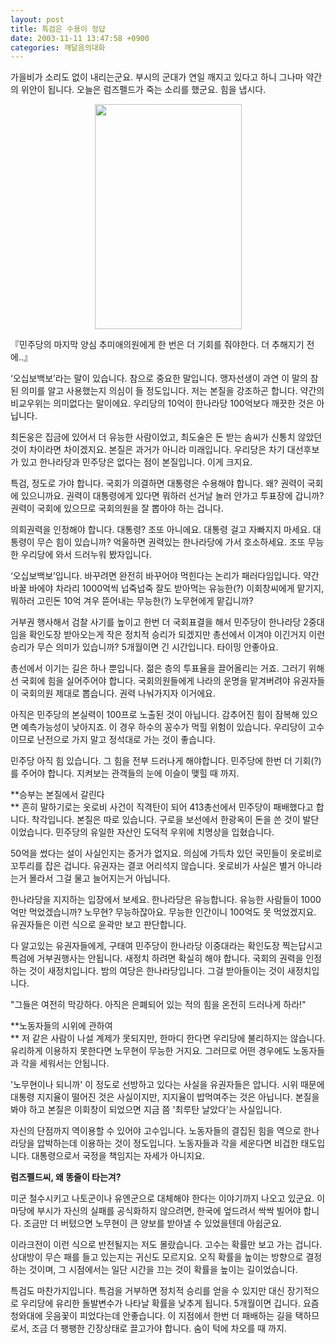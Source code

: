```yaml
---
layout: post
title: 특검은 수용이 정답
date: 2003-11-11 13:47:58 +0900
categories: 깨달음의대화
---
```

가을비가 소리도 없이 내리는군요. 부시의 군대가 연일 깨지고 있다고 하니 그나마 약간의 위안이 됩니다. 오늘은 럼즈펠드가 죽는 소리를 했군요. 힘을 냅시다. 

<p align="center">
  <img src="http://drkimz.com/technote/board/KDR/upimg/1068524393.jpg" width="235" height="360" border="0" />
</p>

<p align="left">
  『민주당의 마지막 양심 추미애의원에게 한 번은 더 기회를 줘야한다. 더 추해지기 전에..』
</p>

‘오십보백보’라는 말이 있습니다. 참으로 중요한 말입니다. 맹자선생이 과연 이 말의 참된 의미를 알고 사용했는지 의심이 들 정도입니다. 저는 본질을 강조하곤 합니다. 약간의 비교우위는 의미없다는 말이에요. 우리당의 10억이 한나라당 100억보다 깨끗한 것은 아닙니다. 

최돈웅은 집금에 있어서 더 유능한 사람이었고, 최도술은 돈 받는 솜씨가 신통치 않았던 것이 차이라면 차이겠지요. 본질은 과거가 아니라 미래입니다. 우리당은 차기 대선후보가 있고 한나라당과 민주당은 없다는 점이 본질입니다. 이게 크지요. 

특검, 정도로 가야 합니다. 국회가 의결하면 대통령은 수용해야 합니다. 왜? 권력이 국회에 있으니까요. 권력이 대통령에게 있다면 뭐하러 선거날 놀러 안가고 투표장에 갑니까? 권력이 국회에 있으므로 국회의원을 잘 뽑아야 하는 겁니다. 

의회권력을 인정해야 합니다. 대통령? 조또 아니에요. 대통령 걸고 자빠지지 마세요. 대통령이 무슨 힘이 있습니까? 억울하면 권력있는 한나라당에 가서 호소하세요. 조또 무능한 우리당에 와서 드러누워 봤자입니다. 

‘오십보백보’입니다. 바꾸려면 완전히 바꾸어야 먹힌다는 논리가 패러다임입니다. 약간 바꿀 바에야 차라리 1000억씩 넙죽넙죽 잘도 받아먹는 유능한(?) 이회창씨에게 맡기지, 뭐하러 고린돈 10억 겨우 뜯어내는 무능한(?) 노무현에게 맡깁니까?

거부권 행사해서 검찰 사기를 높이고 한번 더 국회표결을 해서 민주당이 한나라당 2중대임을 확인도장 받아오는게 작은 정치적 승리가 되겠지만 총선에서 이겨야 이긴거지 이런 승리가 무슨 의미가 있습니까? 5개월이면 긴 시간입니다. 타이밍 안좋아요.

총선에서 이기는 길은 하나 뿐입니다. 젊은 층의 투표율을 끌어올리는 거죠. 그러기 위해선 국회에 힘을 실어주어야 합니다. 국회의원들에게 나라의 운명을 맡겨버려야 유권자들이 국회의원 제대로 뽑습니다. 권력 나눠가지자 이거에요.

아직은 민주당의 본실력이 100프로 노출된 것이 아닙니다. 감추어진 힘이 잠복해 있으면 예측가능성이 낮아지죠. 이 경우 하수의 꽁수가 먹힐 위험이 있습니다. 우리당이 고수이므로 난전으로 가지 말고 정석대로 가는 것이 좋습니다. 

민주당 아직 힘 있습니다. 그 힘을 전부 드러나게 해야합니다. 민주당에 한번 더 기회(?)를 주어야 합니다. 지켜보는 관객들의 눈에 이슬이 맺힐 때 까지. 

**승부는 본질에서 갈린다  
** 흔히 말하기로는 옷로비 사건이 직격탄이 되어 413총선에서 민주당이 패배했다고 합니다. 착각입니다. 본질은 따로 있습니다. 구로을 보선에서 한광옥이 돈을 쓴 것이 발단이었습니다. 민주당의 유일한 자산인 도덕적 우위에 치명상을 입혔습니다. 

50억을 썼다는 설이 사실인지는 증거가 없지요. 의심에 가득차 있던 국민들이 옷로비로 꼬투리를 잡은 겁니다. 유권자는 결코 어리석지 않습니다. 옷로비가 사실은 별거 아니라는거 몰라서 그걸 물고 늘어지는거 아닙니다. 

한나라당을 지지하는 입장에서 보세요. 한나라당은 유능합니다. 유능한 사람들이 1000억만 먹었겠습니까? 노무현? 무능하잖아요. 무능한 인간이니 100억도 못 먹었겠지요. 유권자들은 이런 식으로 윤곽만 보고 판단합니다.

다 알고있는 유권자들에게, 구태여 민주당이 한나라당 이중대라는 확인도장 찍는답시고 특검에 거부권행사는 안됩니다. 새정치 하려면 확실히 해야 합니다. 국회의 권력을 인정하는 것이 새정치입니다. 밤의 여당은 한나라당입니다. 그걸 받아들이는 것이 새정치입니다. 

"그들은 여전히 막강하다. 아직은 은폐되어 있는 적의 힘을 온전히 드러나게 하라!"

**노동자들의 시위에 관하여  
** 저 같은 사람이 나설 계제가 못되지만, 한마디 한다면 우리당에 불리하지는 않습니다. 유리하게 이용하지 못한다면 노무현이 무능한 거지요. 그러므로 어떤 경우에도 노동자들과 각을 세워서는 안됩니다. 

'노무현이나 되니까' 이 정도로 선방하고 있다는 사실을 유권자들은 압니다. 시위 때문에 대통령 지지율이 떨어진 것은 사실이지만, 지지율이 밥먹여주는 것은 아닙니다. 본질을 봐야 하고 본질은 이회창이 되었으면 지금 쯤 '최루탄 날았다'는 사실입니다. 

자신의 단점까지 역이용할 수 있어야 고수입니다. 노동자들의 결집된 힘을 역으로 한나라당을 압박하는데 이용하는 것이 정도입니다. 노동자들과 각을 세운다면 비겁한 태도입니다. 대통령으로서 국정을 책임지는 자세가 아니지요.

**럼즈펠드씨, 왜 똥줄이 타는겨?**
  
미군 철수시키고 나토군이나 유엔군으로 대체해야 한다는 이야기까지 나오고 있군요. 이 마당에 부시가 자신의 실패를 공식화하지 않으려면, 한국에 엎드려서 싹싹 빌어야 합니다. 조금만 더 버텼으면 노무현이 큰 양보를 받아낼 수 있었을텐데 아쉽군요.

이라크전이 이런 식으로 반전될지는 저도 몰랐습니다. 고수는 확률만 보고 가는 겁니다. 상대방이 무슨 패를 들고 있는지는 귀신도 모르지요. 오직 확률을 높이는 방향으로 결정하는 것이며, 그 시점에서는 일단 시간을 끄는 것이 확률을 높이는 길이었습니다. 

특검도 마찬가지입니다. 특검을 거부하면 정치적 승리를 얻을 수 있지만 대신 장기적으로 우리당에 유리한 돌발변수가 나타날 확률을 낮추게 됩니다. 5개월이면 깁니다. 요즘 청와대에 웃음꽃이 피었다는데 안좋습니다. 이 지점에서 한번 더 패배하는 길을 택하므로서, 조금 더 팽팽한 긴장상태로 끌고가야 합니다. 숨이 턱에 차오를 때 까지.